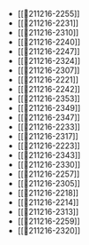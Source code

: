 - [[💬211216-2255]]
- [[💬211216-2231]]
- [[💬211216-2310]]
- [[💬211216-2240]]
- [[💬211216-2247]]
- [[💬211216-2324]]
- [[💬211216-2307]]
- [[💬211216-2221]]
- [[💬211216-2242]]
- [[💬211216-2353]]
- [[💬211216-2349]]
- [[💬211216-2347]]
- [[💬211216-2233]]
- [[💬211216-2317]]
- [[💬211216-2223]]
- [[💬211216-2343]]
- [[💬211216-2330]]
- [[💬211216-2257]]
- [[💬211216-2305]]
- [[💬211216-2218]]
- [[💬211216-2214]]
- [[💬211216-2313]]
- [[💬211216-2259]]
- [[💬211216-2320]]
